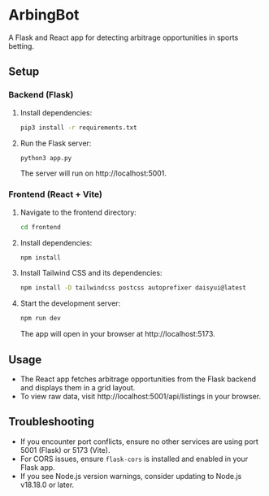 # ArbingBot

A Flask and React app for detecting arbitrage opportunities in sports betting.

## Setup

### Backend (Flask)

1. Install dependencies:
   ```bash
   pip3 install -r requirements.txt
   ```

2. Run the Flask server:
   ```bash
   python3 app.py
   ```
   The server will run on http://localhost:5001.

### Frontend (React + Vite)

1. Navigate to the frontend directory:
   ```bash
   cd frontend
   ```

2. Install dependencies:
   ```bash
   npm install
   ```

3. Install Tailwind CSS and its dependencies:
   ```bash
   npm install -D tailwindcss postcss autoprefixer daisyui@latest
   ```

4. Start the development server:
   ```bash
   npm run dev
   ```
   The app will open in your browser at http://localhost:5173.

## Usage

- The React app fetches arbitrage opportunities from the Flask backend and displays them in a grid layout.
- To view raw data, visit http://localhost:5001/api/listings in your browser.

## Troubleshooting

- If you encounter port conflicts, ensure no other services are using port 5001 (Flask) or 5173 (Vite).
- For CORS issues, ensure `flask-cors` is installed and enabled in your Flask app.
- If you see Node.js version warnings, consider updating to Node.js v18.18.0 or later.